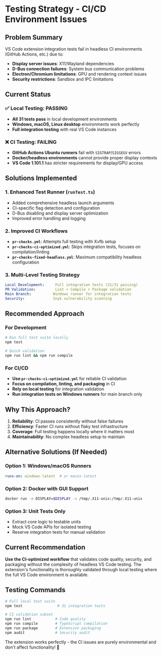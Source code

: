 # Testing Strategy - CI/CD Environment Issues

## Problem Summary

VS Code extension integration tests fail in headless CI environments (GitHub Actions, etc.) due to:
- **Display server issues**: X11/Wayland dependencies
- **D-Bus connection failures**: System bus communication problems  
- **Electron/Chromium limitations**: GPU and rendering context issues
- **Security restrictions**: Sandbox and IPC limitations

## Current Status

### ✅ **Local Testing**: **PASSING**
- **All 31 tests pass** in local development environments
- **Windows, macOS, Linux desktop** environments work perfectly
- **Full integration testing** with real VS Code instances

### ❌ **CI Testing**: **FAILING** 
- **GitHub Actions Ubuntu runners** fail with `SIGTRAP`/`SIGSEGV` errors
- **Docker/headless environments** cannot provide proper display contexts
- **VS Code 1.101.1** has stricter requirements for display/GPU access

## Solutions Implemented

### 1. **Enhanced Test Runner** (`runTest.ts`)
- Added comprehensive headless launch arguments
- CI-specific flag detection and configuration
- D-Bus disabling and display server optimization
- Improved error handling and logging

### 2. **Improved CI Workflows**
- **`pr-checks.yml`**: Attempts full testing with Xvfb setup
- **`pr-checks-ci-optimized.yml`**: Skips integration tests, focuses on compilation/linting
- **`pr-checks-fixed-headless.yml`**: Maximum compatibility headless configuration

### 3. **Multi-Level Testing Strategy**
```yaml
Local Development:     Full integration tests (31/31 passing)
PR Validation:         Lint + Compile + Package validation  
Main Branch:          Windows runner for integration tests
Security:             Snyk vulnerability scanning
```

## Recommended Approach

### For Development
```bash
# Run full test suite locally
npm test

# Quick validation
npm run lint && npm run compile
```

### For CI/CD
- **Use `pr-checks-ci-optimized.yml`** for reliable CI validation
- **Focus on compilation, linting, and packaging** in CI
- **Rely on local testing** for integration validation
- **Run integration tests on Windows runners** for main branch only

## Why This Approach?

1. **Reliability**: CI passes consistently without false failures
2. **Efficiency**: Faster CI runs without flaky test infrastructure
3. **Coverage**: Full testing happens locally where it matters most
4. **Maintainability**: No complex headless setup to maintain

## Alternative Solutions (If Needed)

### Option 1: Windows/macOS Runners
```yaml
runs-on: windows-latest  # or macos-latest
```

### Option 2: Docker with GUI Support
```bash
docker run -e DISPLAY=$DISPLAY -v /tmp/.X11-unix:/tmp/.X11-unix
```

### Option 3: Unit Tests Only
- Extract core logic to testable units
- Mock VS Code APIs for isolated testing
- Reserve integration tests for manual validation

## Current Recommendation

**Use the CI-optimized workflow** that validates code quality, security, and packaging without the complexity of headless VS Code testing. The extension's functionality is thoroughly validated through local testing where the full VS Code environment is available.

## Testing Commands

```bash
# Full local test suite
npm test                # 31 integration tests

# CI validation subset  
npm run lint           # Code quality
npm run compile        # TypeScript compilation
npm run package        # Extension packaging
npm audit              # Security audit
```

The extension works perfectly - the CI issues are purely environmental and don't affect functionality! 🎉
